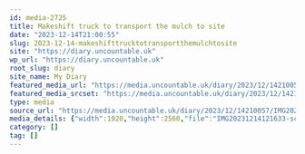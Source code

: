 ```yaml
---
id: media-2725
title: Makeshift truck to transport the mulch to site
date: "2023-12-14T21:00:55"
slug: 2023-12-14-makeshifttrucktotransportthemulchtosite
site: "https://diary.uncountable.uk"
wp_url: "https://diary.uncountable.uk"
root_slug: diary
site_name: My Diary
featured_media_url: "https://media.uncountable.uk/diary/2023/12/14210057/IMG20231214121633-scaled.webp"
featured_media_srcset: "https://media.uncountable.uk/diary/2023/12/14210057/IMG20231214121633-225x300.webp 225w, https://media.uncountable.uk/diary/2023/12/14210057/IMG20231214121633-768x1024.webp 768w, https://media.uncountable.uk/diary/2023/12/14210057/IMG20231214121633-150x150.webp 150w, https://media.uncountable.uk/diary/2023/12/14210057/IMG20231214121633-480x640.webp 480w, https://media.uncountable.uk/diary/2023/12/14210057/IMG20231214121633-scaled.webp 1920w"
type: media
source_url: "https://media.uncountable.uk/diary/2023/12/14210057/IMG20231214121633-scaled.webp"
media_details: {"width":1920,"height":2560,"file":"IMG20231214121633-scaled.webp","filesize":699472,"sizes":{"medium":{"file":"IMG20231214121633-225x300.webp","width":225,"height":300,"filesize":22394,"mime_type":"image/webp","source_url":"https://media.uncountable.uk/diary/2023/12/14210057/IMG20231214121633-225x300.webp"},"large":{"file":"IMG20231214121633-768x1024.webp","width":768,"height":1024,"filesize":200344,"mime_type":"image/webp","source_url":"https://media.uncountable.uk/diary/2023/12/14210057/IMG20231214121633-768x1024.webp"},"thumbnail":{"file":"IMG20231214121633-150x150.webp","width":150,"height":150,"filesize":8626,"mime_type":"image/webp","source_url":"https://media.uncountable.uk/diary/2023/12/14210057/IMG20231214121633-150x150.webp"},"mobwidth":{"file":"IMG20231214121633-480x640.webp","width":480,"height":640,"filesize":89812,"mime_type":"image/webp","source_url":"https://media.uncountable.uk/diary/2023/12/14210057/IMG20231214121633-480x640.webp"},"full":{"file":"IMG20231214121633-scaled.webp","width":1920,"height":2560,"mime_type":"image/webp","source_url":"https://media.uncountable.uk/diary/2023/12/14210057/IMG20231214121633-scaled.webp"}},"image_meta":{"aperture":"0","credit":"","camera":"","caption":"","created_timestamp":"0","copyright":"","focal_length":"0","iso":"0","shutter_speed":"0","title":"","orientation":"0","keywords":[]},"original_image":"IMG20231214121633.webp"}
category: []
tag: []
---
```



